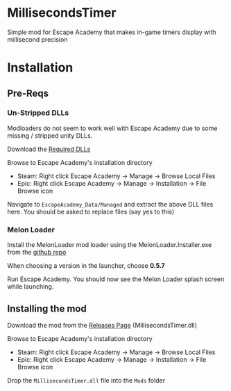 # MillisecondsTimer
Simple mod for Escape Academy that makes in-game timers display with millisecond precision

# Installation
## Pre-Reqs
### Un-Stripped DLLs
Modloaders do not seem to work well with Escape Academy due to some missing / stripped unity DLLs.

Download the [Required DLLs](https://unity.bepinex.dev/corlibs/2020.3.40.zip)

Browse to Escape Academy's installation directory
- Steam: Right click Escape Academy -> Manage -> Browse Local Files
- Epic: Right click Escape Academy -> Manage -> Installation -> File Browse icon

Navigate to `EscapeAcademy_Data/Managed` and extract the above DLL files here. You should be asked to replace files (say yes to this)

### Melon Loader
Install the MelonLoader mod loader using the MelonLoader.Installer.exe from the [github repo](https://github.com/LavaGang/MelonLoader/releases)

When choosing a version in the launcher, choose **0.5.7**

Run Escape Academy. You should now see the Melon Loader splash screen while launching.

## Installing the mod

Download the mod from the [Releases Page](https://github.com/idea149/Escape-Academy-Milliseconds-Mod/releases) (MillisecondsTimer.dll)

Browse to Escape Academy's installation directory
- Steam: Right click Escape Academy -> Manage -> Browse Local Files
- Epic: Right click Escape Academy -> Manage -> Installation -> File Browse icon

Drop the `MillisecondsTimer.dll` file into the `Mods` folder 
